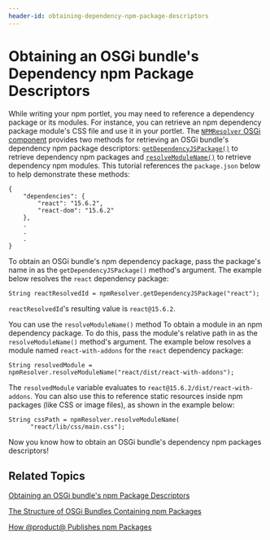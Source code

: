 ```yaml
---
header-id: obtaining-dependency-npm-package-descriptors
---
```


# Obtaining an OSGi bundle's Dependency npm Package Descriptors

While writing your npm portlet, you may need to reference a dependency package 
or its modules. For instance, you can retrieve an npm dependency package 
module's CSS file and use it in your portlet. The 
[`NPMResolver` OSGi component](@app-ref@/foundation/latest/javadocs/com/liferay/frontend/js/loader/modules/extender/npm/NPMResolver.html) 
provides two methods for retrieving an OSGi bundle's dependency npm package 
descriptors:
[`getDependencyJSPackage()`](@app-ref@/foundation/latest/javadocs/com/liferay/frontend/js/loader/modules/extender/npm/NPMResolver.html#getDependencyJSPackage) 
to retrieve dependency npm packages and 
[`resolveModuleName()`](@app-ref@/foundation/latest/javadocs/com/liferay/frontend/js/loader/modules/extender/npm/NPMResolver.html#resolveModuleName) 
to retrieve dependency npm modules. This tutorial references the `package.json` 
below to help demonstrate these methods:

    {
    	"dependencies": {
    		"react": "15.6.2",
    		"react-dom": "15.6.2"
    	},
    	.
    	.
    	.
    }
 
To obtain an OSGi bundle's npm dependency package, pass the package's
name in as the `getDependencyJSPackage()` method's argument. The example below 
resolves the `react` dependency package:

    String reactResolvedId = npmResolver.getDependencyJSPackage("react");
 
`reactResolvedId`'s resulting value is `react@15.6.2`.

You can use the `resolveModuleName()` method To obtain a module in an npm 
dependency package. To do this, pass the module's relative path in as the 
`resolveModuleName()` method's argument. The example below resolves a module 
named `react-with-addons` for the `react` dependency package:

    String resolvedModule = 
    npmResolver.resolveModuleName("react/dist/react-with-addons");

The `resolvedModule` variable evaluates to `react@15.6.2/dist/react-with-addons`. 
You can also use this to reference static resources inside npm packages (like 
CSS or image files), as shown in the example below:

    String cssPath = npmResolver.resolveModuleName(
          "react/lib/css/main.css"); 

Now you know how to obtain an OSGi bundle's dependency npm packages descriptors!

## Related Topics

[Obtaining an OSGi bundle's npm Package Descriptors](/docs/7-0/tutorials/-/knowledge_base/t/obtaining-dependency-npm-package-descriptors)

[The Structure of OSGi Bundles Containing npm Packages](/docs/7-0/tutorials/-/knowledge_base/t/the-structure-of-osgi-bundles-containing-npm-packages)

[How @product@ Publishes npm Packages](/docs/7-0/tutorials/-/knowledge_base/t/how-liferay-portal-publishes-npm-packages)
